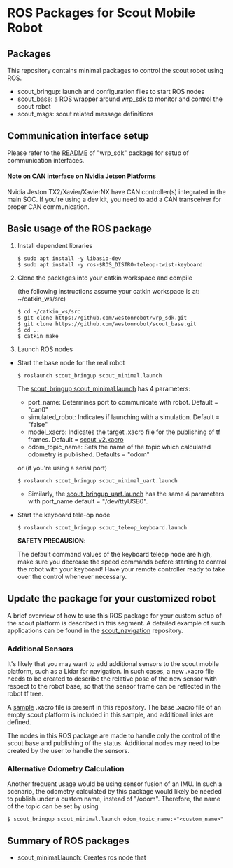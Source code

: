# ROS Packages for Scout Mobile Robot

## Packages

This repository contains minimal packages to control the scout robot using ROS. 

* scout_bringup: launch and configuration files to start ROS nodes 
* scout_base: a ROS wrapper around [wrp_sdk](https://github.com/westonrobot/wrp_sdk) to monitor and control the scout robot
* scout_msgs: scout related message definitions

## Communication interface setup

Please refer to the [README](https://github.com/westonrobot/wrp_sdk#hardware-interface) of "wrp_sdk" package for setup of communication interfaces.

#### Note on CAN interface on Nvidia Jetson Platforms

Nvidia Jeston TX2/Xavier/XavierNX have CAN controller(s) integrated in the main SOC. If you're using a dev kit, you need to add a CAN transceiver for proper CAN communication. 

## Basic usage of the ROS package

1. Install dependent libraries

    ```
    $ sudo apt install -y libasio-dev
    $ sudo apt install -y ros-$ROS_DISTRO-teleop-twist-keyboard
    ```

2. Clone the packages into your catkin workspace and compile

    (the following instructions assume your catkin workspace is at: ~/catkin_ws/src)

    ```
    $ cd ~/catkin_ws/src
    $ git clone https://github.com/westonrobot/wrp_sdk.git
    $ git clone https://github.com/westonrobot/scout_base.git
    $ cd ..
    $ catkin_make
    ```

4. Launch ROS nodes
 
* Start the base node for the real robot

    ```
    $ roslaunch scout_bringup scout_minimal.launch
    ```

    The [scout_bringup scout_minimal.launch](scout_bringup/launch/scout_minimal.launch) has 4 parameters:

    - port_name: Determines port to communicate with robot. Default = "can0"
    - simulated_robot: Indicates if launching with a simulation. Default = "false"
    - model_xacro: Indicates the target .xacro file for the publishing of tf frames. Default = [scout_v2.xacro](scout_base/description/scout_v2.xacro)
    - odom_topic_name: Sets the name of the topic which calculated odometry is published. Defaults = "odom"

    or (if you're using a serial port)
        
    ```
    $ roslaunch scout_bringup scout_minimal_uart.launch
    ```

    - Similarly, the [scout_bringup_uart.launch](scout_bringup/launch/scout_minimal_uart.launch) has the same 4 parameters with port_name default = "/dev/ttyUSB0".


* Start the keyboard tele-op node

    ```
    $ roslaunch scout_bringup scout_teleop_keyboard.launch
    ```

    **SAFETY PRECAUSION**: 

    The default command values of the keyboard teleop node are high, make sure you decrease the speed commands before starting to control the robot with your keyboard! Have your remote controller ready to take over the control whenever necessary. 

## Update the package for your customized robot

A brief overview of how to use this ROS package for your custom setup of the scout platform is described in this segment. A detailed example of such applications can be found in the [scout_navigation]() repository.

### Additional Sensors
It's likely that you may want to add additional sensors to the scout mobile platform, such as a Lidar for navigation. In such cases, a new .xacro file needs to be created to describe the relative pose of the new sensor with respect to the robot base, so that the sensor frame can be reflected in the robot tf tree. 

A [sample](samples/scout_v2_nav.xacro) .xacro file is present in this repository. The base .xacro file of an empty scout platform is included in this sample, and additional links are defined. 

The nodes in this ROS package are made to handle only the control of the scout base and publishing of the status. Additional nodes may need to be created by the user to handle the sensors.

### Alternative Odometry Calculation

Another frequent usage would be using sensor fusion of an IMU. In such a scenario, the odometry calculated by this package would likely be needed to publish under a custom name, instead of "/odom". Therefore, the name of the topic can be set by using

```
$ scout_bringup scout_minimal.launch odom_topic_name:="<custom_name>"
``` 



## Summary of ROS packages

- scout_minimal.launch: Creates ros node that 
